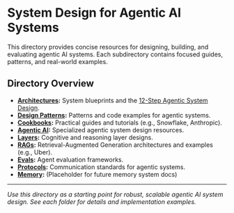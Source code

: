 # System Design for Agentic AI Systems

This directory provides concise resources for designing, building, and evaluating agentic AI systems. Each subdirectory contains focused guides, patterns, and real-world examples.

## Directory Overview

- **[Architectures](./architectures/):** System blueprints and the [12-Step Agentic System Design](./architectures/ASD-12-step-v1.5.md).
- **[Design Patterns](./design-patterns/):** Patterns and code examples for agentic systems.
- **[Cookbooks](./cookbooks/):** Practical guides and tutorials (e.g., Snowflake, Anthropic).
- **[Agentic AI](./agentic-ai/):** Specialized agentic system design resources.
- **[Layers](./layers/):** Cognitive and reasoning layer designs.
- **[RAGs](./RAGs/README.md):** Retrieval-Augmented Generation architectures and examples (e.g., Uber).
- **[Evals](./evals/):** Agent evaluation frameworks.
- **[Protocols](./protocols/protocols-AI.md):** Communication standards for agentic systems.
- **[Memory](./memory/memory-AI.md):** (Placeholder for future memory system docs)

---

*Use this directory as a starting point for robust, scalable agentic AI system design. See each folder for details and implementation examples.* 